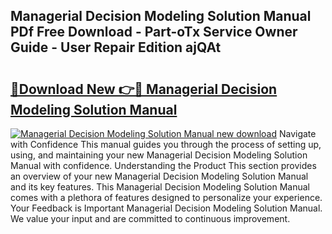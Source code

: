 ## Managerial Decision Modeling Solution Manual PDf Free Download - Part-oTx Service Owner Guide - User Repair Edition ajQAt

# <h2><a href="http://bc8386.oget.top/?id=Managerial+Decision+Modeling+Solution+Manual">🔗Download New 👉🔴 Managerial Decision Modeling Solution Manual</a></h2>

[![Managerial Decision Modeling Solution Manual new download](https://i.imgur.com/5g1atiW.png)](http://bc8386.oget.top/?id=Managerial+Decision+Modeling+Solution+Manual)
Navigate with Confidence This manual guides you through the process of setting up, using, and maintaining your new Managerial Decision Modeling Solution Manual with confidence. Understanding the Product This section provides an overview of your new Managerial Decision Modeling Solution Manual and its key features. This Managerial Decision Modeling Solution Manual comes with a plethora of features designed to personalize your experience. Your Feedback is Important Managerial Decision Modeling Solution Manual. We value your input and are committed to continuous improvement.
